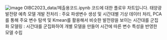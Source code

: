 ![image](https://github.com/user-attachments/assets/b4fb0518-db59-4c37-8fbc-e4ded246d7c1)
OIBC2023_data/제출용코드.ipynb 코드에 대한 플로우 차트입니다.
태양광 발전량 예측 모델 개발
전처리 : 주요 파생변수 생성 및 시간대별 기상 데이터 처리, PCA를 통해 주요 변수 탐색 및 Kmean를 활용해서 비슷한 발전량을 보이는 시간대를 군집화
모델링 : 시간대를 군집화하여 개별 모델을 만들어 시간에 따른 변수 특성을 반영한 모델 수립

